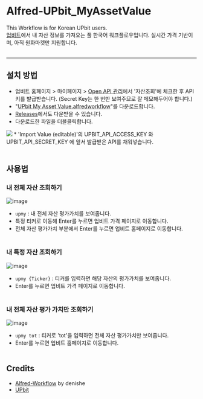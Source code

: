 # Alfred-UPbit_MyAssetValue
This Workflow is for Korean UPbit users.  
[업비트](https://upbit.com/home)에서 내 자산 정보를 가져오는 풀 한국어 워크플로우입니다. 실시간 가격 기반이며, 아직 원화마켓만 지원합니다.<br/><br/>
  
----------
## 설치 방법
* 업비트 홈페이지 > 마이페이지 > [Open API 관리](https://upbit.com/mypage/open_api_management?)에서 '자산조회'에 체크한 후 API키를 발급받습니다. (Secret Key는 한 번만 보여주므로 잘 메모해두어야 합니다.)
* "[UPbit My Asset Value.alfredworkflow](https://github.com/custardcream98/Alfred-UPbit_MyAssetValue/raw/main/UPbit%20My%20Asset%20Value.alfredworkflow)"를 다운로드합니다.
* [Releases](https://github.com/custardcream98/Alfred-UPbit_MyAssetValue/releases)에서도 다운받을 수 있습니다.
* 다운로드한 파일을 더블클릭합니다.
<img src ="https://user-images.githubusercontent.com/87423085/131264038-c7fc3359-3610-4700-a064-cde82aa72805.png">
* 'Import Value (editable)'의 UPBIT_API_ACCESS_KEY 와 UPBIT_API_SECRET_KEY 에 앞서 발급받은 API를 채워넣습니다.<br/><br/>



## 사용법
### 내 전체 자산 조회하기
![image](https://user-images.githubusercontent.com/87423085/131264345-09e5e619-9f56-4426-9a82-54a0b164aa56.png)
* `upmy` : 내 전체 자산 평가가치를 보여줍니다.
* 특정 티커로 이동해 Enter를 누르면 업비트 가격 페이지로 이동합니다.
* 전체 자산 평가가치 부분에서 Enter를 누르면 업비트 홈페이지로 이동합니다.
<br/><br/>
### 내 특정 자산 조회하기
![image](https://user-images.githubusercontent.com/87423085/131264383-013792f2-2137-4da1-84e5-e287c427f39f.png)
* `upmy {Ticker}` : 티커를 입력하면 해당 자산의 평가가치를 보여줍니다.
* Enter를 누르면 업비트 가격 페이지로 이동합니다.
<br/><br/>
### 내 전체 자산 평가 가치만 조회하기
![image](https://user-images.githubusercontent.com/87423085/131264412-84983bef-113c-4560-bda1-ee0e5e6f6939.png)
* `upmy tot` : 티커로 'tot'을 입력하면 전체 자산 평가가치만 보여줍니다.
* Enter를 누르면 업비트 홈페이지로 이동합니다.
<br/><br/>

## Credits
* [Alfred-Workflow](https://github.com/deanishe/alfred-workflow) by denishe
* [UPbit](https://upbit.com/home)

